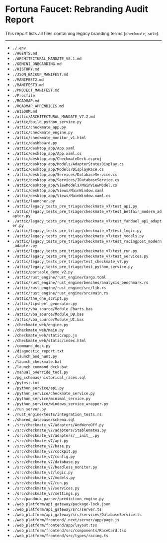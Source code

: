 # Fortuna Faucet: Rebranding Audit Report

This report lists all files containing legacy branding terms (`checkmate`, `solo`).

---

- `./.env`
- `./AGENTS.md`
- `./ARCHITECTURAL_MANDATE_V8.1.md`
- `./GEMINI_ONBOARDING.md`
- `./HISTORY.md`
- `./JSON_BACKUP_MANIFEST.md`
- `./MANIFEST2.md`
- `./MANIFEST3.md`
- `./PROJECT_MANIFEST.md`
- `./Procfile`
- `./ROADMAP.md`
- `./ROADMAP_APPENDICES.md`
- `./WISDOM.md`
- `./attic/ARCHITECTURAL_MANDATE_V7.2.md`
- `./attic/build_python_service.py`
- `./attic/checkmate_app.py`
- `./attic/checkmate_engine.py`
- `./attic/checkmate_monitor_v1.html`
- `./attic/dashboard.py`
- `./attic/desktop_app/App.xaml`
- `./attic/desktop_app/App.xaml.cs`
- `./attic/desktop_app/CheckmateDeck.csproj`
- `./attic/desktop_app/Models/AdapterStatusDisplay.cs`
- `./attic/desktop_app/Models/DisplayRace.cs`
- `./attic/desktop_app/Services/DatabaseService.cs`
- `./attic/desktop_app/Services/IDatabaseService.cs`
- `./attic/desktop_app/ViewModels/MainViewModel.cs`
- `./attic/desktop_app/Views/MainWindow.xaml`
- `./attic/desktop_app/Views/MainWindow.xaml.cs`
- `./attic/launcher.py`
- `./attic/legacy_tests_pre_triage/checkmate_v7/test_api.py`
- `./attic/legacy_tests_pre_triage/checkmate_v7/test_betfair_modern_adapter.py`
- `./attic/legacy_tests_pre_triage/checkmate_v7/test_fanduel_api_adapter.py`
- `./attic/legacy_tests_pre_triage/checkmate_v7/test_logic.py`
- `./attic/legacy_tests_pre_triage/checkmate_v7/test_models.py`
- `./attic/legacy_tests_pre_triage/checkmate_v7/test_racingpost_modern_adapter.py`
- `./attic/legacy_tests_pre_triage/checkmate_v7/test_run.py`
- `./attic/legacy_tests_pre_triage/checkmate_v7/test_services.py`
- `./attic/legacy_tests_pre_triage/test_checkmate_v7.py`
- `./attic/legacy_tests_pre_triage/test_python_service.py`
- `./attic/portable_demo_v2.py`
- `./attic/rust_engine/rust_engine/Cargo.toml`
- `./attic/rust_engine/rust_engine/benches/analysis_benchmark.rs`
- `./attic/rust_engine/rust_engine/src/lib.rs`
- `./attic/rust_engine/rust_engine/src/main.rs`
- `./attic/the_one_script.py`
- `./attic/tipsheet_generator.py`
- `./attic/vba_source/Module_Charts.bas`
- `./attic/vba_source/Module_DB.bas`
- `./attic/vba_source/Module_UI.bas`
- `./checkmate_web/engine.py`
- `./checkmate_web/main.py`
- `./checkmate_web/static/app.js`
- `./checkmate_web/static/index.html`
- `./command_deck.py`
- `./diagnostic_report.txt`
- `./launch_and_hunt.py`
- `./launch_checkmate.bat`
- `./launch_command_deck.bat`
- `./manual_override_tool.py`
- `./pg_schemas/historical_races.sql`
- `./pytest.ini`
- `./python_service/api.py`
- `./python_service/checkmate_service.py`
- `./python_service/minimal_service.py`
- `./python_service/windows_service_wrapper.py`
- `./run_server.py`
- `./rust_engine/tests/integration_tests.rs`
- `./shared_database/schema.sql`
- `./src/checkmate_v7/adapters/AndWereOff.py`
- `./src/checkmate_v7/adapters/Stablemates.py`
- `./src/checkmate_v7/adapters/__init__.py`
- `./src/checkmate_v7/api.py`
- `./src/checkmate_v7/base.py`
- `./src/checkmate_v7/cockpit.py`
- `./src/checkmate_v7/config.py`
- `./src/checkmate_v7/database.py`
- `./src/checkmate_v7/headless_monitor.py`
- `./src/checkmate_v7/logic.py`
- `./src/checkmate_v7/models.py`
- `./src/checkmate_v7/run.py`
- `./src/checkmate_v7/services.py`
- `./src/checkmate_v7/settings.py`
- `./src/paddock_parser/prediction_engine.py`
- `./web_platform/api_gateway/package-lock.json`
- `./web_platform/api_gateway/src/server.ts`
- `./web_platform/api_gateway/src/services/DatabaseService.ts`
- `./web_platform/frontend/.next/server/app/page.js`
- `./web_platform/frontend/app/layout.tsx`
- `./web_platform/frontend/src/components/RaceCard.tsx`
- `./web_platform/frontend/src/types/racing.ts`
